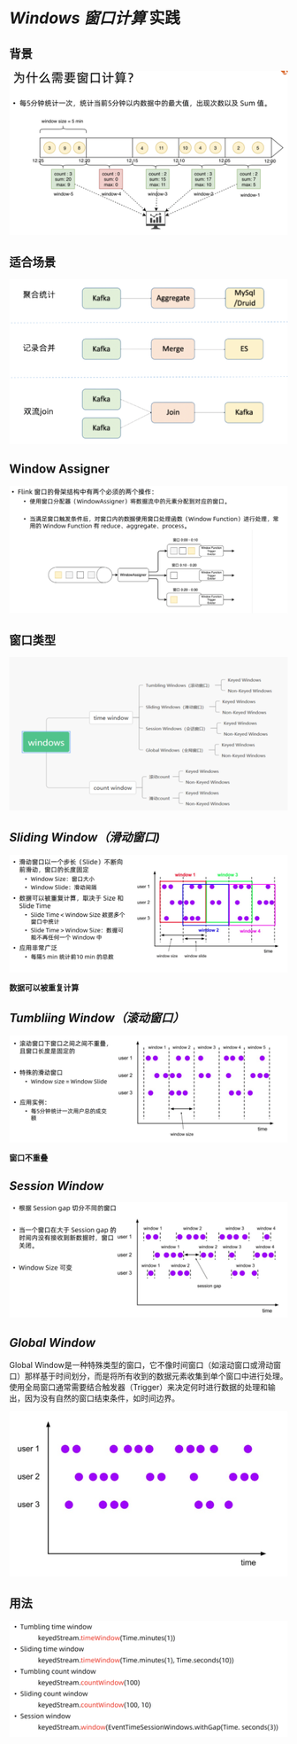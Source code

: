 # *Windows 窗口计算* 实践



## 背景



![](Images/66.png)



## 适合场景



![](Images/67.png)



## Window Assigner



![](Images/68.png)



## 窗口类型





![](Images/69.png)



## *Sliding Window（滑动窗口)*



![](Images/70.png)

**数据可以被重复计算**



## *Tumbliing Window（滚动窗口）*



![](Images/71.png)

**窗口不重叠**



## *Session Window*



![](Images/72.png)

## *Global Window*



Global Window是一种特殊类型的窗口，它不像时间窗口（如滚动窗口或滑动窗口）那样基于时间划分，而是将所有收到的数据元素收集到单个窗口中进行处理。使用全局窗口通常需要结合触发器（Trigger）来决定何时进行数据的处理和输出，因为没有自然的窗口结束条件，如时间边界。



![](Images/73.png)



## 用法



![](Images/74.png)

